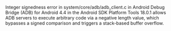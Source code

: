 Integer signedness error in system/core/adb/adb_client.c in Android Debug Bridge (ADB) for Android 4.4 in the Android SDK Platform Tools 18.0.1 allows ADB servers to execute arbitrary code via a negative length value, which bypasses a signed comparison and triggers a stack-based buffer overflow.